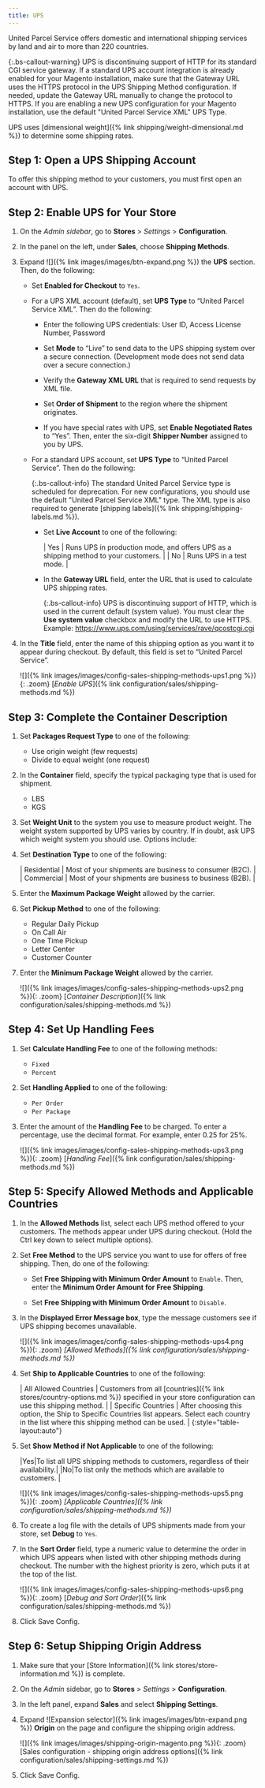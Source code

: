 ```yaml
---
title: UPS
---
```


United Parcel Service offers domestic and international shipping services by land and air to more than 220 countries.

{:.bs-callout-warning}
UPS is discontinuing support of HTTP for its standard CGI service gateway. If a standard UPS account integration is already enabled for your Magento installation, make sure that the Gateway URL uses the HTTPS protocol in the UPS Shipping Method configuration. If needed, update the Gateway URL manually to change the protocol to HTTPS. If you are enabling a new UPS configuration for your Magento installation, use the default "United Parcel Service XML" UPS Type.

UPS uses [dimensional weight]({% link shipping/weight-dimensional.md %}) to determine some shipping rates.

## Step 1: Open a UPS Shipping Account

To offer this shipping method to your customers, you must first open an account with UPS.

## Step 2: Enable UPS for Your Store

1. On the _Admin sidebar_, go to **Stores** > _Settings_ > **Configuration**.

1. In the panel on the left, under **Sales**, choose **Shipping Methods**.

1. Expand ![]({% link images/images/btn-expand.png %}) the **UPS** section. Then, do the following:

    - Set **Enabled for Checkout** to `Yes`.

    - For a UPS XML account (default), set **UPS Type** to “United Parcel Service XML”. Then do the following:

      - Enter the following UPS credentials: User ID, Access License Number, Password

      - Set **Mode** to “Live” to send data to the UPS shipping system over a secure connection. (Development mode does not send data over a secure connection.)

      - Verify the **Gateway XML URL** that is required to send requests by XML file.

      - Set **Order of Shipment** to the region where the shipment originates.

      - If you have special rates with UPS, set **Enable Negotiated Rates** to “Yes”. Then, enter the six-digit **Shipper Number** assigned to you by UPS.

    - For a standard UPS account, set **UPS Type** to “United Parcel Service”. Then do the following:

        {:.bs-callout-info}
        The standard United Parcel Service type is scheduled for deprecation. For new configurations, you should use the default  "United Parcel Service XML" type. The XML type is also required to generate [shipping labels]({% link shipping/shipping-labels.md %}).

      - Set **Live Account** to one of the following:

          | Yes | Runs UPS in production mode, and offers UPS as a shipping method to your customers. |
          | No | Runs UPS in a test mode. |

      - In the **Gateway URL** field, enter the URL that is used to calculate UPS shipping rates.

          {:.bs-callout-info}
          UPS is discontinuing support of HTTP, which is used in the current default (system value). You must clear the **Use system value** checkbox and modify the URL to use HTTPS. Example: https://www.ups.com/using/services/rave/qcostcgi.cgi

1. In the **Title** field, enter the name of this shipping option as you want it to appear during checkout. By default, this field is set to “United Parcel Service”.

    ![]({% link images/images/config-sales-shipping-methods-ups1.png %}){: .zoom}
    [*Enable UPS*]({% link configuration/sales/shipping-methods.md %})

## Step 3: Complete the Container Description

1. Set **Packages Request Type** to one of the following:

    - Use origin weight (few requests)
    - Divide to equal weight (one request)

1. In the **Container** field, specify the typical packaging type that is used for shipment.

    - LBS
    - KGS

1. Set **Weight Unit** to the system you use to measure product weight. The weight system supported by UPS varies by country. If in doubt, ask UPS which weight system you should use. Options include:

1. Set **Destination Type** to one of the following:

    | Residential | Most of your shipments are business to consumer (B2C). |
    | Commercial | Most of your shipments are business to business (B2B). |

1. Enter the **Maximum Package Weight** allowed by the carrier.

1. Set **Pickup Method** to one of the following:

    - Regular Daily Pickup
    - On Call Air
    - One Time Pickup
    - Letter Center
    - Customer Counter

1. Enter the **Minimum Package Weight** allowed by the carrier.

    ![]({% link images/images/config-sales-shipping-methods-ups2.png %}){: .zoom}
    [*Container Description*]({% link configuration/sales/shipping-methods.md %})

## Step 4: Set Up Handling Fees

1. Set **Calculate Handling Fee** to one of the following methods:

    - `Fixed`
    - `Percent`

1. Set **Handling Applied** to one of the following:

    - `Per Order`
    - `Per Package`

1. Enter the amount of the **Handling Fee** to be charged. To enter a percentage, use the decimal format. For example, enter 0.25 for 25%.

    ![]({% link images/images/config-sales-shipping-methods-ups3.png %}){: .zoom}
    [*Handling Fee*]({% link configuration/sales/shipping-methods.md %})

## Step 5: Specify Allowed Methods and Applicable Countries

1. In the **Allowed Methods** list, select each UPS method offered to your customers. The methods appear under UPS during checkout. (Hold the Ctrl key down to select multiple options).

1. Set **Free Method** to the UPS service you want to use for offers of free shipping. Then, do one of the following:

    - Set **Free Shipping with Minimum Order Amount** to `Enable`. Then, enter the **Minimum Order Amount for Free Shipping**.

    - Set **Free Shipping with Minimum Order Amount** to `Disable`.

1. In the **Displayed Error Message box**, type the message customers see if UPS shipping becomes unavailable.

    ![]({% link images/images/config-sales-shipping-methods-ups4.png %}){: .zoom}
    _[Allowed Methods]({% link configuration/sales/shipping-methods.md %})_

1. Set **Ship to Applicable Countries** to one of the following:

    | All Allowed Countries | Customers from all [countries]({% link stores/country-options.md %}) specified in your store configuration can use this shipping method. |
    | Specific Countries | After choosing this option, the Ship to Specific Countries list appears. Select each country in the list where this shipping method can be used. |
    {:style="table-layout:auto"}

1. Set **Show Method if Not Applicable** to one of the following:

    |Yes|To list all UPS shipping methods to customers, regardless of their availability.|
    |No|To list only the methods which are available to customers. |

    ![]({% link images/images/config-sales-shipping-methods-ups5.png %}){: .zoom}
    _[Applicable Countries]({% link configuration/sales/shipping-methods.md %})_

1. To create a log file with the details of UPS shipments made from your store, set **Debug** to `Yes`.

1. In the **Sort Order** field, type a numeric value to determine the order in which UPS appears when listed with other shipping methods during checkout. The number with the highest priority is zero, which puts it at the top of the list.

    ![]({% link images/images/config-sales-shipping-methods-ups6.png %}){: .zoom}
    [*Debug and Sort Order*]({% link configuration/sales/shipping-methods.md %})

1. Click <span class="btn">Save Config</span>.

## Step 6: Setup Shipping Origin Address

1. Make sure that your [Store Information]({% link stores/store-information.md %}) is complete.

1. On the _Admin_ sidebar, go to **Stores** > _Settings_ > **Configuration**.

1. In the left panel, expand **Sales** and select **Shipping Settings**.

1. Expand ![Expansion selector]({% link images/images/btn-expand.png %}) **Origin** on the page and configure the shipping origin address.

    ![]({% link images/images/shipping-origin-magento.png %}){: .zoom}
    [Sales configuration - shipping origin address options]({% link configuration/sales/shipping-settings.md %})

1. Click <span class="btn">Save Config</span>.
